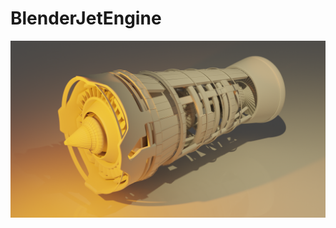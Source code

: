 # BlenderJetEngine

![Demo](https://raw.githubusercontent.com/vesalbehrouzi/BlenderJetEngine/main/Render.png)
